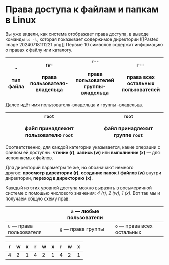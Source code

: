 # Права доступа к файлам и папкам в Linux
Вы уже видели, как система отображает права доступа, в выводе команды `ls -l`, которая показывает содержимое директории
![[Pasted image 20240718111221.png]]
Первые 10 символов содержат информацию о правах к файлу или каталогу.

| `-`<br><br>тип файла | `rw-`<br><br>права пользователя-владельца | `r--`<br><br>права пользователей группы-владельца | `r--`<br><br>права всех остальных пользователей |
| -------------------- | ----------------------------------------- | ------------------------------------------------- | ----------------------------------------------- |
Далее идёт имя пользователя-владельца и группы -владельца.

| `root`<br><br>файл принадлежит пользователю `root` | `root`<br><br>файл принадлежит группе `root` |
| -------------------------------------------------- | -------------------------------------------- |
Соответственно, для каждой категории указывается, какие операции с файлом ей доступны: **чтение (r)**, **запись (w)** или **выполнение (x)** — для исполняемых файлов.

Для директорий параметры те же, но обозначают немного другое: **просмотр директории (r)**, **создание папок / файлов (w)** внутри директории, **переход в директорию (x)**.

Каждый из этих уровней доступа можно выразить в восьмеричной системе с помощью числового значения: *4 (r), 2 (w), 1 (x)*. Вот так мы и получаем общую схему прав:

|                          | `a` — любые пользователи |                            |
| ------------------------ | ------------------------ | -------------------------- |
| `u` — права пользователя | `g` — права группы       | `o` — права всех остальных |

| r   | w   | x   | r   | w   | x   | r   | w   | x   |
| --- | --- | --- | --- | --- | --- | --- | --- | --- |
| 4   | 2   | 1   | 4   | 2   | 1   | 4   | 2   | 1   |
